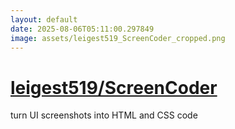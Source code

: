 ```yaml
---
layout: default
date: 2025-08-06T05:11:00.297849
image: assets/leigest519_ScreenCoder_cropped.png
---
```


# [leigest519/ScreenCoder](https://github.com/leigest519/ScreenCoder)

turn UI screenshots into HTML and CSS code
